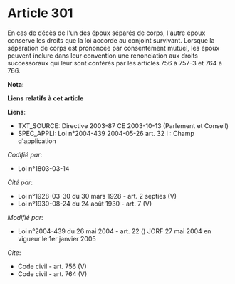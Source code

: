 # Article 301

En cas de décès de l'un des époux séparés de corps, l'autre époux conserve les droits que la loi accorde au conjoint
survivant. Lorsque la séparation de corps est prononcée par consentement mutuel, les époux peuvent inclure dans leur
convention une renonciation aux droits successoraux qui leur sont conférés par les articles 756 à 757-3 et 764 à 766.

**Nota:**



**Liens relatifs à cet article**

**Liens**:

  - TXT_SOURCE: Directive 2003-87 CE 2003-10-13 (Parlement et Conseil)
  - SPEC_APPLI: Loi n°2004-439 2004-05-26 art. 32 I : Champ d'application

_Codifié par_:

  - Loi n°1803-03-14

_Cité par_:

  - Loi n°1928-03-30 du 30 mars 1928 - art. 2 septies (V)
  - Loi n°1930-08-24 du 24 août 1930 - art. 7 (V)

_Modifié par_:

  - Loi n°2004-439 du 26 mai 2004 - art. 22 () JORF 27 mai 2004 en vigueur le 1er janvier 2005

_Cite_:

  - Code civil - art. 756 (V)
  - Code civil - art. 764 (V)
